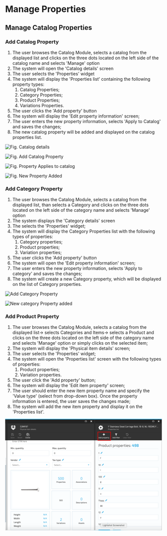 # Manage Properties

## Manage Catalog Properties

### Add Catalog Property

1. The user browses the Catalog Module, selects a catalog from the displayed list and clicks on the three dots located on the left side of the catalog name and selects 'Manage' option
1. The system will open the 'Catalog details' screen
1. The user selects the 'Properties' widget
1. The system will display the 'Properties list' containing the following property types:
     1. Catalog Properties;
     1. Category Properties;
     1. Product Properties;
     1. Variations Properties.
1. The user clicks the 'Add property' button
1. The system will display the 'Edit property information' screen;
1. The user enters the new property information, selects 'Apply to Catalog' and saves the changes;
1. The new catalog property will be added and displayed on the catalog properties list.

![Fig. Catalog details](media/screen-catalog-details-properties.png)

![Fig. Add Catalog Property](media/screen-add-catalog-property.png)

![Fig. Property Applies to catalog](media/screen-property-applies-to-catalog.png)

![Fig. New Property Added](media/screen-new-catalog-property-added.png)

### Add Category Property

1. The user browses the Catalog Module, selects a catalog from the displayed list, than selects a Category and clicks on the three dots located on the left side of the category name and selects 'Manage' option
1. The system displays the 'Category details' screen
1. The selects the 'Properties' widget;
1. The system will display the Category Properties list with the following types of properties:
     1. Category properties;
     1. Product properties;
     1. Variation properties;
1. The user clicks the 'Add property' button
1. The system will open the 'Edit property information' screen;
1. The user enters the new property information, selects 'Apply to category' and saves the changes;
1. The system will create a new Category property, which will be displayed on the list of Category properties.

![Add Category Property](media/screen-add-category-property.png)

![New category Property added](media/screen-new-category-property-added.png)

### Add Product Property

1. The user browses the Catalog Module, selects a catalog from the displayed list-> selects  Categories and Items-> selects a Product and clicks on the three dots located on the left side of the category name and selects 'Manage' option or simply clicks on the selected item;
1. The system will display the 'Physical item details' screen;
1. The user selects the 'Properties' widget;
1. The system will open the 'Properties list' screen with the following types of properties:
     1. Product properties;
     1. Variation properties.
1. The user click the 'Add property' button;
1. The system will display the 'Edit item property' screen;
1. The user should enter the new item property name and specify the 'Value type' (select from drop-down box). Once the property information is entered, the user saves the changes made;
1. The system will add the new item property and display it on the 'Properties list'.

![Add Product Property](media/screen-add-item-property.png)



